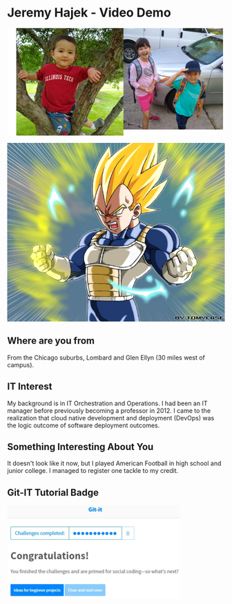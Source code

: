 # Jeremy Hajek - Video Demo

![Family](images/family.png "Family")

![Prince of all Sayans](images/vegeta.jpg "Vegeta")

## Where are you from

From the Chicago suburbs, Lombard and Glen Ellyn (30 miles west of campus).

## IT Interest

My background is in IT Orchestration and Operations.  I had been an IT manager before previously becoming a professor in 2012.  I came to the realization that cloud native development and deployment (DevOps) was the logic outcome of software deployment outcomes.

## Something Interesting About You

It doesn't look like it now, but I played American Football in high school and junior college.  I managed to register one tackle to my credit.

## Git-IT Tutorial Badge

![Git Tutorial](images/badge.png "Result")
